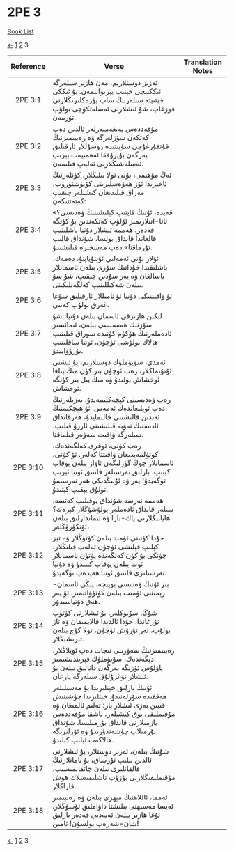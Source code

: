 # 2PE 3
[Book List](../README.md)

[<-](./chapter_2.md) [1](./chapter_1.md) [2](./chapter_2.md) 3 

| Reference | Verse | Translation Notes |
|:---------:|-------|-------------------|
|2PE 3:1|ئەزىز دوستلارىم، مەن ھازىر سىلەرگە ئىككىنچى خېتىپ يېزىۋاتىمەن. بۇ ئىككى خېتىپتە سىلەرنىڭ ساپ يۈرەكلىرىڭلارنى قوزغاپ، شۇ ئىشلارنى ئەسلەتكۈچى بولۇپ تۇرمەن.||
|2PE 3:2|مۇقەددەس پەيغەمبەرلەر ئالدىن دەپ كەتكەن سۆزلەرگە ۋە رەببىمىزنىڭ قۇتقۇزغۇچى سۈپىتىدە روسۇللار ئارقىلىق بەرگەن بۇيرۇققا ئەھمىيەت بېرىپ ئەسلەشىڭلارنى تەلەپ قىلىمەن.||
|2PE 3:3|ئەڭ مۇھىمى، بۇنى تولا بىلىڭلار، كۈنلەرنىڭ ئاخىرىدا ئۆز ھەۋەسلىرىنى كۆيۈشتۈرۈپ، مەزاق قىلىدىغان كىشىلەر چىقىپ كەتەتتىكەن:||
|2PE 3:4|«قەيدە، ئۇنىڭ قايتىپ كېلىشىنىڭ ۋەدىسى؟ ئاتا-انىلارىمىز ئۆلۈپ كەتكەندىن بۇ كۈنگە قەدەر، ھەممە ئىشلار دۇنيا باشلىنىپ قالغاندا قانداق بولسا، شۇنداق قالىپ تۇرماقتا» دەپ مەسخىرە قىلىشىدۇ.||
|2PE 3:5|ئۇلار بۇنى ئەمەلىي ئۇنتۇياپتۇ، دەمەك، باشلىقىدا خۇدانىڭ سۆزى بىلەن ئاسمانلار ياسالغان ۋە يەر سۇدىن چىقىپ، شۇ سۇ بىلەن شەكىللىنىپ كەلگەنلىكىنى.||
|2PE 3:6|ئۇ ۋاقىتتىكى دۇنيا ئۇ ئامىللار ئارقىلىق سۇغا غەرق بولۇپ كەتتى.||
|2PE 3:7|لېكىن ھازىرقى ئاسمان بىلەن دۇنيا، شۇ سۆزنىڭ ھەممىسى بىلەن، ئىمانسىز ئادەملەرنىڭ ھۆكۈم كۈنىدە سوراق قىلىنىپ ھالاك بولۇشى ئۈچۈن، ئوتتا ساقلىنىپ تۇرۇۋاتىدۇ.||
|2PE 3:8|ئەمدى، سۆيۈملۈك دوستلارىم، بۇ ئىشنى ئۇنۇتماڭلار، رەب ئۈچۈن بىر كۈن مىڭ يىلغا ئوخشاش بولىدۇ ۋە مىڭ يىل بىر كۈنگە ئوخشاش.||
|2PE 3:9|رەب ۋەدىسىنى كېچەكلىمەيدۇ، بەزىلەرنىڭ دەپ ئويلىغاندەك ئەمەس. ئۇ ھېچكىمنىڭ ئەندىن قالىشىنى خالىمايدۇ، ھەرقانداق ئادەمنىڭ تەۋبە قىلىشىنى ئارزۇ قىلىپ، سىلەرگە ۋاقىت سەۋەر قىلماقتا.||
|2PE 3:10|رەب كۈنى، ئوغرى كەلگەندەك، كۈتۈلمەيدىغان ۋاقىتتا كەلەر. ئۇ كۈنى، ئاسمانلار چوڭ گۈرلىگەن ئاۋاز بىلەن يوقاپ كېتىپ، بارلىق نەرسىلەر قاتتىق ئوتتا ئېرىپ تۈگەيدۇ؛ يەر ۋە ئۇنىڭدىكى ھەر نەرسىمۇ تولۇق يېقىپ كېتىدۇ.||
|2PE 3:11|ھەممە نەرسە شۇنداق يوقىلىپ كەتسە، سىلەر قانداق ئادەملەر بولۇشۇڭلار كېرەك؟ ھاياتىڭلارنى پاك-تازا ۋە ئىماندارلىق بىلەن ئۆتكۈزۈڭلەر،||
|2PE 3:12|خۇدا كۈنىنى ئۈمىد بىلەن كۈتۈڭلار ۋە تېز كېلىپ قېلىشى ئۈچۈن تەلەپ قىلىڭلار، چۈنكى بۇ كۈن كەلگەندە پۈتۈن ئاسمانلار ئوت بىلەن يوقاپ كېتىدۇ ۋە دۇنيا نەرسىلىرى قاتتىق ئوتتا ھەيدەپ تۈگەيدۇ.||
|2PE 3:13|بىز ئۇنىڭ ۋەدىسى بويىچە، يېڭى ئاسمان-زېمىننى ئۈمىت بىلەن كۈتۈۋاتىمىز. ئۇ يەر ھەق دۇنياسىدۇر.||
|2PE 3:14|شۇڭا، سۆيۈكلەر، بۇ ئىشلارنى كۈتۈپ تۇرغاندا، خۇدا ئالدىدا قالايمىقان ۋە تاز بولۇپ، تەر تۇرۇش ئۈچۈن، تولا كۈچ بىلەن تىرىشىڭلار.||
|2PE 3:15|رەببىمىزنىڭ سەۋرىنى نىجات دەپ ئويلاڭلار، دېگەندەك، سۆيۈملۈك قېرىندىشىمىز پاۋلۇس ئۆزىگە بەرگەن دانالىق بىلەن بۇ ئىشلار توغرۇلۇق سىلەرگە يازغان.||
|2PE 3:16|ئۇنىڭ بارلىق خېتلىرىدا بۇ مەسىلىلەر ھەققىدە سۆزلەنىدۇ. خېتلىرىدا چۈشىنىش قىيىن بەزى ئىشلار بار؛ تەلىم ئالمىغان ۋە مۇقىملىقى يوق كىشىلەر، باشقا مۇقەددەس يازمىلارنى قانداق بۇرمىلىسا، شۇنداق بۇرمىلاپ چۈشەندۈرىدۇ ۋە ئۆزلىرىگە ھالاكەت ئېلىپ كېلىدۇ.||
|2PE 3:17|شۇنىڭ بىلەن، ئەزىز دوستلار، بۇ ئىشلارنى ئالدىن بىلىپ تۇرساق، بۇ يامانلارنىڭ قالقانلىرى بىلەن چاتقانمىسىپ، مۇقىملىقىڭلارنى بۇزۇپ تاشلىمىسلاك ھوش قاراڭلار.||
|2PE 3:18|ئەمما، ئاللاھنىڭ مېھرى بىلەن ۋە رەببىمىز ئەيسا مەسىھنى بىلىشتا داۋاملىق ئۆسۈڭلار. ئۇغا ھازىر بىلەن ئەبەدىي قەدەر بارلىق شان-شەرەپ بولسۇن! ئامىن!||


[<-](./chapter_2.md) [1](./chapter_1.md) [2](./chapter_2.md) 3 